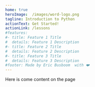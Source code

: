 ```yaml
---
home: true
heroImage:  /images/word-logo.png
tagline: Introduction to Python
actionText: Get Started!
actionLink: /lessons
#features:
#- title: Feature 1 Title
#  details: Feature 1 Description
#- title: Feature 2 Title
#  details: Feature 2 Description
#- title: Feature 3 Title
#  details: Feature 3 Description
#footer: Made by Eric Busboom  with ❤️
---
```



Here is come content on the page